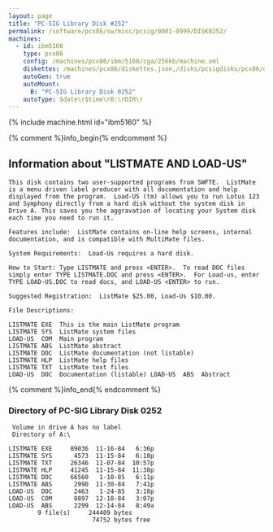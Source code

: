```yaml
---
layout: page
title: "PC-SIG Library Disk #252"
permalink: /software/pcx86/sw/misc/pcsig/0001-0999/DISK0252/
machines:
  - id: ibm5160
    type: pcx86
    config: /machines/pcx86/ibm/5160/cga/256kb/machine.xml
    diskettes: /machines/pcx86/diskettes.json,/disks/pcsigdisks/pcx86/diskettes.json
    autoGen: true
    autoMount:
      B: "PC-SIG Library Disk 0252"
    autoType: $date\r$time\rB:\rDIR\r
---
```


{% include machine.html id="ibm5160" %}

{% comment %}info_begin{% endcomment %}

## Information about "LISTMATE AND LOAD-US"

    This disk contains two user-supported programs from SWFTE.  ListMate
    is a menu driven label producer with all documentation and help
    displayed from the program.  Load-US (tm) allows you to run Lotus 123
    and Symphony directly from a hard disk without the system disk in
    Drive A. This saves you the aggravation of locating your System disk
    each time you need to run it.
    
    Features include:  ListMate contains on-line help screens, internal
    documentation, and is compatible with MultiMate files.
    
    System Requirements:  Load-Us requires a hard disk.
    
    How to Start: Type LISTMATE and press <ENTER>.  To read DOC files
    simply enter TYPE LISTMATE.DOC and press <ENTER>.  For Load-us, enter
    TYPE LOAD-US.DOC to read docs, and LOAD-US <ENTER> to run.
    
    Suggested Registration:  ListMate $25.00, Load-Us $10.00.
    
    File Descriptions:
    
    LISTMATE EXE  This is the main ListMate program
    LISTMATE SYS  ListMate system files
    LOAD-US  COM  Main program
    LISTMATE ABS  ListMate abstract
    LISTMATE DOC  ListMate documentation (not listable)
    LISTMATE HLP  ListMate help files
    LISTMATE TXT  ListMate text files
    LOAD-US  DOC  Documentation (listable) LOAD-US  ABS  Abstract
{% comment %}info_end{% endcomment %}


### Directory of PC-SIG Library Disk 0252

     Volume in drive A has no label
     Directory of A:\

    LISTMATE EXE     89036  11-16-84   6:36p
    LISTMATE SYS      4573  11-15-84   6:18p
    LISTMATE TXT     26346  11-07-84  10:57p
    LISTMATE HLP     41245  11-15-84  11:38p
    LISTMATE DOC     66560   1-10-85   6:11p
    LISTMATE ABS      2990  11-30-84   7:41p
    LOAD-US  DOC      2463   1-24-85   3:18p
    LOAD-US  COM      8897  12-18-84   3:07p
    LOAD-US  ABS      2299  12-14-84   8:49a
            9 file(s)     244409 bytes
                           74752 bytes free
